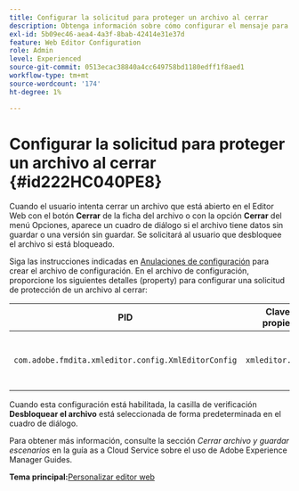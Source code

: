 ```yaml
---
title: Configurar la solicitud para proteger un archivo al cerrar
description: Obtenga información sobre cómo configurar el mensaje para proteger un archivo al cerrar
exl-id: 5b09ec46-aea4-4a3f-8bab-42414e31e37d
feature: Web Editor Configuration
role: Admin
level: Experienced
source-git-commit: 0513ecac38840a4cc649758bd1180edff1f8aed1
workflow-type: tm+mt
source-wordcount: '174'
ht-degree: 1%

---
```


# Configurar la solicitud para proteger un archivo al cerrar {#id222HC040PE8}

Cuando el usuario intenta cerrar un archivo que está abierto en el Editor Web con el botón **Cerrar** de la ficha del archivo o con la opción **Cerrar** del menú Opciones, aparece un cuadro de diálogo si el archivo tiene datos sin guardar o una versión sin guardar. Se solicitará al usuario que desbloquee el archivo si está bloqueado.

Siga las instrucciones indicadas en [Anulaciones de configuración](download-install-additional-config-override.md#) para crear el archivo de configuración. En el archivo de configuración, proporcione los siguientes detalles \(property\) para configurar una solicitud de protección de un archivo al cerrar:

| PID | Clave de propiedad | Valor de propiedad |
|---|------------|--------------|
| `com.adobe.fmdita.xmleditor.config.XmlEditorConfig` | `xmleditor.checkin` | Booleano \( true/ false\).<br> **Valor predeterminado**: false |

Cuando esta configuración está habilitada, la casilla de verificación **Desbloquear el archivo** está seleccionada de forma predeterminada en el cuadro de diálogo.

Para obtener más información, consulte la sección *Cerrar archivo y guardar escenarios* en la guía as a Cloud Service sobre el uso de Adobe Experience Manager Guides.

**Tema principal:**&#x200B;[ Personalizar editor web](conf-web-editor.md)
